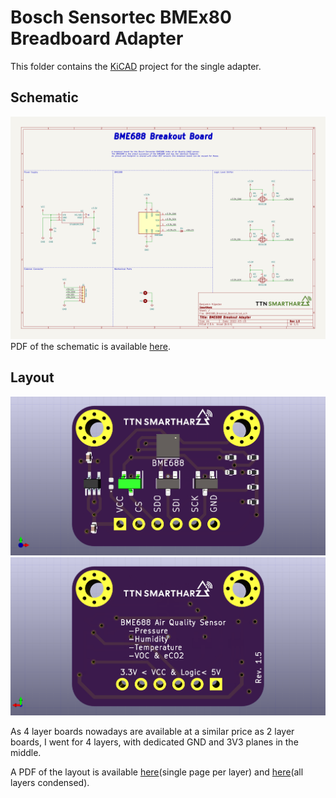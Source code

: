 # Bosch Sensortec BMEx80 Breadboard Adapter

This folder contains the [KiCAD](https://www.kicad.org/) project for the single adapter.

## Schematic
![Adapter schematic](../images/BME688_Schematic.png)
PDF of the schematic is available [here](BME688_Breakout_Board_Schematic.pdf).

## Layout
![Adapter layout front](../images/BME688_Breakout_Board_front.png)
![Adapter layout back](../images/BME688_Breakout_Board_back.png)

As 4 layer boards nowadays are available at a similar price as 2 layer boards, I went for 4 layers, with dedicated GND and 3V3 planes in the middle.

A PDF of the layout is available [here](BME688_Breakout_Board_SingleLayers.pdf)(single page per layer) and [here](BME688_Breakout_Board_Condensed.pdf)(all layers condensed).
